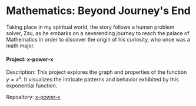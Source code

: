 # Mathematics: Beyond Journey's End
Taking place in my spiritual world, the story follows a human problem solver, Zsu, as he embarks on a neverending journey to reach the palace of Mathematics in order to discover the origin of his curiosity, who once was a math major. 

#### Project: x-power-x
Description: This project explores the graph and properties of the function $y = x^x$. It visualizes the intricate patterns and behavior exhibited by this exponential function.

Repository: [x-power-x](https://github.com/su-zhihao/x-power-x)
